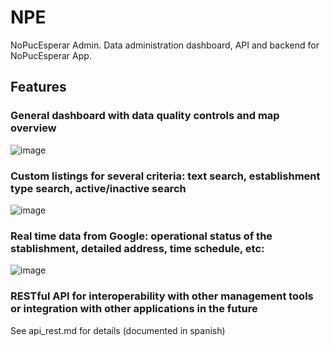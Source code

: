 # NPE
NoPucEsperar Admin. Data administration dashboard, API and backend for NoPucEsperar App.

## Features
### General dashboard with data quality controls and map overview  

![image](https://github.com/alejandro-amo/NPE/assets/1114811/05b97d1c-cb2f-4736-94aa-ef0995f526af)

### Custom listings for several criteria: text search, establishment type search, active/inactive search

![image](https://github.com/alejandro-amo/NPE/assets/1114811/9b2c95fb-6def-476f-b19d-bd73d2a161ff)

### Real time data from Google: operational status of the stablishment, detailed address, time schedule, etc:

![image](https://github.com/alejandro-amo/NPE/assets/1114811/7ffe2aa2-a9d3-4a46-a21e-ced46ba8c329)

### RESTful API for interoperability with other management tools or integration with other applications in the future
See api_rest.md for details (documented in spanish)

